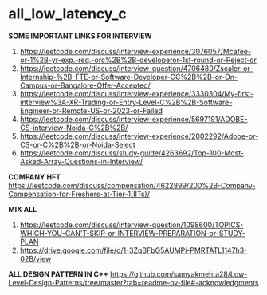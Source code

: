 # all_low_latency_c

**SOME IMPORTANT LINKS FOR INTERVIEW**
1. https://leetcode.com/discuss/interview-experience/3076057/Mcafee-or-1%2B-yr-exp.-req.-orc%2B%2B-developeror-1st-round-or-Reject-or
2. https://leetcode.com/discuss/interview-question/4706480/Zscaler-or-Internship-%2B-FTE-or-Software-Developer-CC%2B%2B-or-On-Campus-or-Bangalore-Offer-Accepted/
3. https://leetcode.com/discuss/interview-experience/3330304/My-first-interview%3A-XR-Trading-or-Entry-Level-C%2B%2B-Software-Engineer-or-Remote-US-or-2023-or-Failed
4. https://leetcode.com/discuss/interview-experience/5697191/ADOBE-CS-interview-Noida-C%2B%2B/
5. https://leetcode.com/discuss/interview-experience/2002292/Adobe-or-CS-or-C%2B%2B-or-Noida-Select
6. https://leetcode.com/discuss/study-guide/4263692/Top-100-Most-Asked-Array-Questions-in-Interview/



**COMPANY HFT**
https://leetcode.com/discuss/compensation/4622899/200%2B-Company-Compensation-for-Freshers-at-Tier-1(IITs)/

**MIX ALL**
1. https://leetcode.com/discuss/interview-question/1098600/TOPICS-WHICH-YOU-CAN'T-SKIP-or-INTERVIEW-PREPARATION-or-STUDY-PLAN
2. https://drive.google.com/file/d/1-3ZqBFbG5AUMPi-PMRTATL1147h3-02B/view

**ALL DESIGN PATTERN IN C++**
https://github.com/samyakmehta28/Low-Level-Design-Patterns/tree/master?tab=readme-ov-file#-acknowledgments
